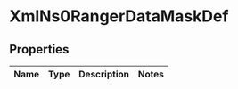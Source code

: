 
# XmlNs0RangerDataMaskDef

## Properties
Name | Type | Description | Notes
------------ | ------------- | ------------- | -------------




